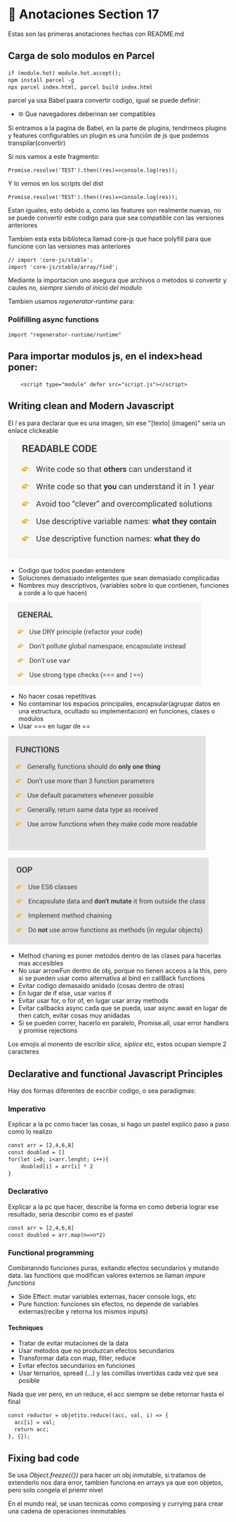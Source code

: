 # 📝 Anotaciones Section 17

Estas son las primeras anotaciones hechas con README.md

## Carga de solo modulos en Parcel

```
if (module.hot) module.hot.accept();
npm install parcel -g
npx parcel index.html, parcel build index.html
```

parcel ya usa Babel paara convertir codigo, igual se puede definir:

- 🌐 Que navegadores deberinan ser compatibles

Si entramos a la pagina de Babel, en la parte de plugins, tendrmeos plugins y features configurables un plugin es una función de js que podemos transpilar(convertir)

Si nos vamos a este fragmento:

```
Promise.resolve('TEST').then((res)=>console.log(res));
```

Y lo vemos en los scripts del dist

```
Promise.resolve('TEST').then((res)=>console.log(res));
```

Estan iguales, esto debido a, como las features son realmente nuevas, no se puede convertir este codigo para que sea compatible con las versiones anteriores

Tambien esta esta biblioteca llamad core-js que hace polyfill para que funcione con las versiones mas anteriores

```
// import 'core-js/stable';
import 'core-js/stable/array/find';
```

Mediante la importacion uno asegura que archivos o metodos si convertir y caules no, _siempre siendo al inicio del modulo_

Tambien usamos _regenerator-runtime_ para:

### Polifilling async functions

```
import "regenerator-runtime/runtime"
```

## Para importar modulos js, en el index>head poner:

```
    <script type="module" defer src="script.js"></script>
```

## Writing clean and Modern Javascript

El _!_ es para declarar que es una imagen, sin ese "[texto] (imagen)" seria un enlace clickeable

![Readable code](./assets/image.png)

- Codigo que todos puedan entendere
- Soluciones demasiado inteligentes que sean demasiado complicadas
- Nombres muy descriptivos, (variables sobre lo que contienen, funciones a corde a lo que hacen)

![General principles](./assets/generalPrinciple.png)

- No hacer cosas repetitivas
- No contaminar los espacios principales, encapsular(agrupar datos en una estructura, ocultado su implementacion) en funciones, clases o modulos
- Usar === en lugar de ==

![Functions principles](./assets/functionsPrinciples.png)

![OOP Principles](./assets/OOPPrinciples.png)

- Method chaning es poner metodos dentro de las clases para hacerlas mas accesibles
- No usar arrowFun dentro de obj, porque no tienen acceos a la this, pero si se pueden usar como alternativa al bind en callBack functions
- Evitar codigo demasaido anidado (cosas dentro de otras)
- En lugar de if else, usar varios if
- Evitar usar for, o for of, en lugar usar array methods
- Evitar callbacks async cada que se pueda, usar async await en lugar de then catch, evitar cosas muy anidadas
- Si se pueden correr, hacerlo en paralelo, Promise.all, usar error handlers y promise rejections

Los emojis al monento de escribir _slice, siplice_ etc, estos ocupan siempre 2 caracteres

## Declarative and functional Javascript Principles

Hay dos formas diferentes de escribir codigo, o sea paradigmas:

### Imperativo

Explicar a la pc como hacer las cosas, si hago un pastel explico paso a paso como lo realizo

```
const arr = [2,4,6,8]
const doubled = []
for(let i=0; i<arr.lenght; i++){
    doubled[i] = arr[i] * 2
}
```

### Declarativo

Explicar a la pc que hacer, describe la forma en como deberia lograr ese resultado, seria describir como es el pastel

```
const arr = [2,4,6,8]
const doubled = arr.map(n=>n*2)
```

### Functional programming

Combinanndo funciones puras, exitando efectos secundarios y mutando data. las functions que modifican valores externos se llaman _impure functions_

- Side Effect: mutar variables externas, hacer console logs, etc
- Pure function: funciones sin efectos, no depende de variables externas(recibe y retorna los mismos inputs)

#### Techniques

- Tratar de evitar mutaciones de la data
- Usar metodos que no produzcan efectos secundarios
- Transformar data con map, filter, reduce
- Evitar efectos secundarios en funciones
- Usar ternarios, spread (...) y las comillas invertidas cada vez que sea posible

Nada que ver pero, en un reduce, el acc siempre se debe retornar hasta el final

```
const reductor = objetito.reduce((acc, val, i) => {
  acc[i] = val;
  return acc;
}, {});
```

## Fixing bad code
Se usa _Object.freeze({})_ para hacer un obj inmutable, si tratamos de extenderlo nos dara error, tambien funciona en arrays ya que son objetos, pero solo congela el priemr nivel

En el mundo real, se usan tecnicas como composing y currying para crear una cadena de operaciones innmutables